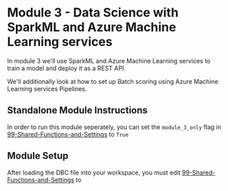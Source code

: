 # Module 3 - Data Science with SparkML and Azure Machine Learning services

In module 3 we'll use SparkML and Azure Machine Learning services to train a model and deploy it as a REST API.

We'll additionally look at how to set up Batch scoring using Azure Machine Learning services Pipelines.

## Standalone Module Instructions

In order to run this module seperately, you can set the `module_3_only` flag in [99-Shared-Functions-and-Settings](../../../code/03-Data-Science/pyspark/99-Shared-Functions-and-Settings.py) to `True`

## Module Setup

After loading the DBC file into your workspace, you must edit [99-Shared-Functions-and-Settings](../../../code/03-Data-Science/pyspark/99-Shared-Functions-and-Settings.py) to 